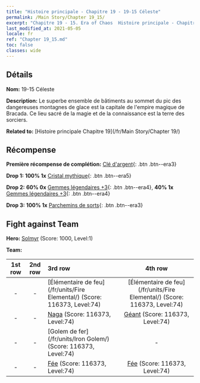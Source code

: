 ```yaml
---
title: "Histoire principale - Chapitre 19 - 19-15 Céleste"
permalink: /Main Story/Chapter 19_15/
excerpt: "Chapitre 19 - 15. Era of Chaos  Histoire principale - Chapitre 19_15. 19-15 Céleste"
last_modified_at: 2021-05-05
locale: fr
ref: "Chapter 19_15.md"
toc: false
classes: wide
---
```


## Détails

 **Nom:** 19-15 Céleste

 **Description:** Le superbe ensemble de bâtiments au sommet du pic des dangereuses montagnes de glace est la capitale de l'empire magique de Bracada. Ce lieu sacré de la magie et de la connaissance est la terre des sorciers.

 **Related to:** [Histoire principale Chapitre 19](/fr/Main Story/Chapter 19/)

## Récompense

 **Première récompense de complétion:** [Clé d'argent](/ItemsFR/con_693/){: .btn .btn--era3}

 **Drop 1:** **100% 1x** [Cristal mythique](/ItemsFR/mat_66/){: .btn .btn--era5}

 **Drop 2:** **60% 0x** [Gemmes légendaires +3](/ItemsFR/mat_58/){: .btn .btn--era4}, **40% 1x** [Gemmes légendaires +3](/ItemsFR/mat_58/){: .btn .btn--era4}

 **Drop 3:** **100% 1x** [Parchemins de sorts](/ItemsFR/con_694/){: .btn .btn--era3}


## Fight against Team
 **Hero:** [Solmyr](/fr/heroes/Solmyr/) (Score: 1000, Level:1)

 **Team:**


  | 1st row | 2nd row | 3rd row | 4th row |
  |:----:|:----:|:----|:----:|
  | - | - | [Élémentaire de feu](/fr/units/Fire Elemental/) (Score: 116373, Level:74)  | [Élémentaire de feu](/fr/units/Fire Elemental/) (Score: 116373, Level:74)  |
  | - | - | [Naga](/fr/units/Naga/) (Score: 116373, Level:74)  | [Géant](/fr/units/Giant/) (Score: 116373, Level:74)  |
  | - | - | [Golem de fer](/fr/units/Iron Golem/) (Score: 116373, Level:74)  | - |
  | - | - | [Fée](/fr/units/Sprite/) (Score: 116373, Level:74)  | [Fée](/fr/units/Sprite/) (Score: 116373, Level:74)  |



